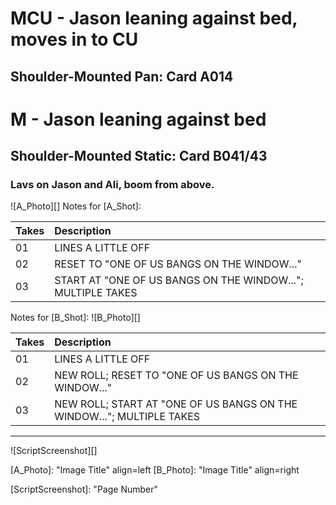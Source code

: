 # MCU - Jason leaning against bed, moves in to CU
## Shoulder-Mounted Pan: Card A014

# M - Jason leaning against bed
## Shoulder-Mounted Static: Card B041/43

### Lavs on Jason and Ali, boom from above.

![A_Photo][]
Notes for [A_Shot]: 

| Takes | Description |
|:---|:----|
| 01 | LINES A LITTLE OFF |
| 02 | RESET TO "ONE OF US BANGS ON THE WINDOW..." |
| 03 | START AT "ONE OF US BANGS ON THE WINDOW..."; MULTIPLE TAKES |

Notes for [B_Shot]: 
![B_Photo][]

| Takes | Description |
|:---|:----|
| 01 | LINES A LITTLE OFF |
| 02 | NEW ROLL; RESET TO "ONE OF US BANGS ON THE WINDOW..." |
| 03 | NEW ROLL; START AT "ONE OF US BANGS ON THE WINDOW..."; MULTIPLE TAKES |

----

![ScriptScreenshot][]


[A_Photo]:  "Image Title" align=left
[B_Photo]:  "Image Title" align=right

[ScriptScreenshot]: "Page Number"